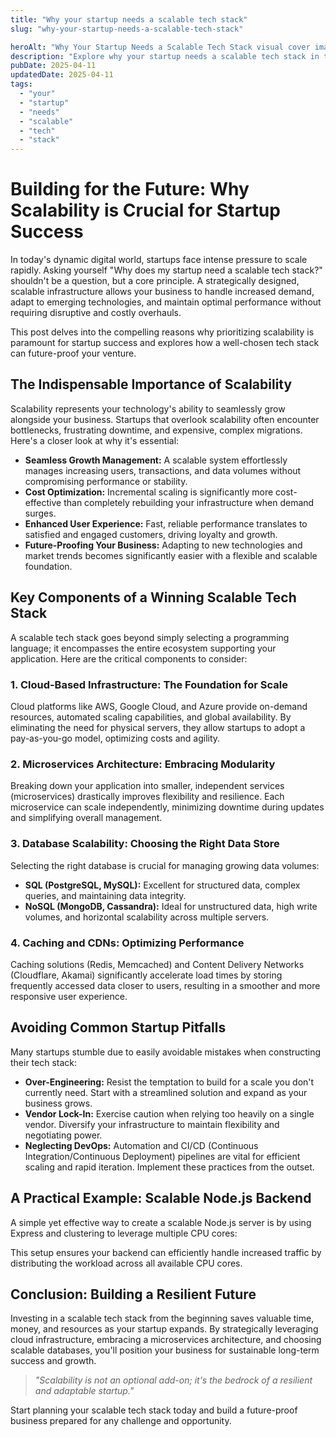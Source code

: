 ```yaml
---
title: "Why your startup needs a scalable tech stack"
slug: "why-your-startup-needs-a-scalable-tech-stack"

heroAlt: "Why Your Startup Needs a Scalable Tech Stack visual cover image"
description: "Explore why your startup needs a scalable tech stack in this detailed guide, offering insights, strategies, and practical tips to enhance your understanding and application of the topic."
pubDate: 2025-04-11
updatedDate: 2025-04-11
tags:
  - "your"
  - "startup"
  - "needs"
  - "scalable"
  - "tech"
  - "stack"
---
```


# Building for the Future: Why Scalability is Crucial for Startup Success

In today's dynamic digital world, startups face intense pressure to scale rapidly. Asking yourself "Why does my startup need a scalable tech stack?" shouldn't be a question, but a core principle. A strategically designed, scalable infrastructure allows your business to handle increased demand, adapt to emerging technologies, and maintain optimal performance without requiring disruptive and costly overhauls.

This post delves into the compelling reasons why prioritizing scalability is paramount for startup success and explores how a well-chosen tech stack can future-proof your venture.

## The Indispensable Importance of Scalability

Scalability represents your technology's ability to seamlessly grow alongside your business. Startups that overlook scalability often encounter bottlenecks, frustrating downtime, and expensive, complex migrations. Here's a closer look at why it's essential:

- **Seamless Growth Management:** A scalable system effortlessly manages increasing users, transactions, and data volumes without compromising performance or stability.
- **Cost Optimization:** Incremental scaling is significantly more cost-effective than completely rebuilding your infrastructure when demand surges.
- **Enhanced User Experience:** Fast, reliable performance translates to satisfied and engaged customers, driving loyalty and growth.
- **Future-Proofing Your Business:** Adapting to new technologies and market trends becomes significantly easier with a flexible and scalable foundation.

## Key Components of a Winning Scalable Tech Stack

A scalable tech stack goes beyond simply selecting a programming language; it encompasses the entire ecosystem supporting your application. Here are the critical components to consider:

### 1. Cloud-Based Infrastructure: The Foundation for Scale

Cloud platforms like AWS, Google Cloud, and Azure provide on-demand resources, automated scaling capabilities, and global availability. By eliminating the need for physical servers, they allow startups to adopt a pay-as-you-go model, optimizing costs and agility.

### 2. Microservices Architecture: Embracing Modularity

Breaking down your application into smaller, independent services (microservices) drastically improves flexibility and resilience. Each microservice can scale independently, minimizing downtime during updates and simplifying overall management.

### 3. Database Scalability: Choosing the Right Data Store

Selecting the right database is crucial for managing growing data volumes:

- **SQL (PostgreSQL, MySQL):** Excellent for structured data, complex queries, and maintaining data integrity.
- **NoSQL (MongoDB, Cassandra):** Ideal for unstructured data, high write volumes, and horizontal scalability across multiple servers.

### 4. Caching and CDNs: Optimizing Performance

Caching solutions (Redis, Memcached) and Content Delivery Networks (Cloudflare, Akamai) significantly accelerate load times by storing frequently accessed data closer to users, resulting in a smoother and more responsive user experience.

## Avoiding Common Startup Pitfalls

Many startups stumble due to easily avoidable mistakes when constructing their tech stack:

- **Over-Engineering:** Resist the temptation to build for a scale you don't currently need. Start with a streamlined solution and expand as your business grows.
- **Vendor Lock-In:** Exercise caution when relying too heavily on a single vendor. Diversify your infrastructure to maintain flexibility and negotiating power.
- **Neglecting DevOps:** Automation and CI/CD (Continuous Integration/Continuous Deployment) pipelines are vital for efficient scaling and rapid iteration. Implement these practices from the outset.

## A Practical Example: Scalable Node.js Backend

A simple yet effective way to create a scalable Node.js server is by using Express and clustering to leverage multiple CPU cores:

This setup ensures your backend can efficiently handle increased traffic by distributing the workload across all available CPU cores.

## Conclusion: Building a Resilient Future

Investing in a scalable tech stack from the beginning saves valuable time, money, and resources as your startup expands. By strategically leveraging cloud infrastructure, embracing a microservices architecture, and choosing scalable databases, you'll position your business for sustainable long-term success and growth.

> _"Scalability is not an optional add-on; it's the bedrock of a resilient and adaptable startup."_

Start planning your scalable tech stack today and build a future-proof business prepared for any challenge and opportunity.
